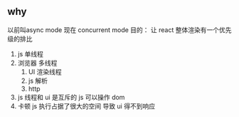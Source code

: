##  why
以前叫async mode 现在 concurrent mode
目的： 让 react 整体渲染有一个优先级的排比
1. js 单线程    
2. 浏览器  多线程
    1. UI 渲染线程
    2. js 解析
    3. http 
3. js 线程和 ui 是互斥的   js 可以操作 dom 
4. 卡顿  js  执行占据了很大的空间 导致 ui 得不到响应